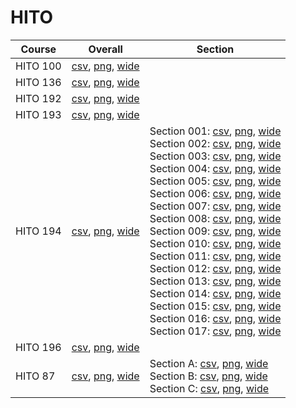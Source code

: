 # HITO

| Course | Overall | Section |
| ------ | ------- | ------- |
| HITO 100 | [csv](https://github.com/UCSD-Historical-Enrollment-Data/2024Fall/blob/main/overall/HITO%20100.csv), [png](https://raw.githubusercontent.com/UCSD-Historical-Enrollment-Data/2024Fall/main/plot_overall/HITO%20100.png), [wide](https://raw.githubusercontent.com/UCSD-Historical-Enrollment-Data/2024Fall/main/plot_overall_wide/HITO%20100.png) |  |
| HITO 136 | [csv](https://github.com/UCSD-Historical-Enrollment-Data/2024Fall/blob/main/overall/HITO%20136.csv), [png](https://raw.githubusercontent.com/UCSD-Historical-Enrollment-Data/2024Fall/main/plot_overall/HITO%20136.png), [wide](https://raw.githubusercontent.com/UCSD-Historical-Enrollment-Data/2024Fall/main/plot_overall_wide/HITO%20136.png) |  |
| HITO 192 | [csv](https://github.com/UCSD-Historical-Enrollment-Data/2024Fall/blob/main/overall/HITO%20192.csv), [png](https://raw.githubusercontent.com/UCSD-Historical-Enrollment-Data/2024Fall/main/plot_overall/HITO%20192.png), [wide](https://raw.githubusercontent.com/UCSD-Historical-Enrollment-Data/2024Fall/main/plot_overall_wide/HITO%20192.png) |  |
| HITO 193 | [csv](https://github.com/UCSD-Historical-Enrollment-Data/2024Fall/blob/main/overall/HITO%20193.csv), [png](https://raw.githubusercontent.com/UCSD-Historical-Enrollment-Data/2024Fall/main/plot_overall/HITO%20193.png), [wide](https://raw.githubusercontent.com/UCSD-Historical-Enrollment-Data/2024Fall/main/plot_overall_wide/HITO%20193.png) |  |
| HITO 194 | [csv](https://github.com/UCSD-Historical-Enrollment-Data/2024Fall/blob/main/overall/HITO%20194.csv), [png](https://raw.githubusercontent.com/UCSD-Historical-Enrollment-Data/2024Fall/main/plot_overall/HITO%20194.png), [wide](https://raw.githubusercontent.com/UCSD-Historical-Enrollment-Data/2024Fall/main/plot_overall_wide/HITO%20194.png) | Section 001: [csv](https://github.com/UCSD-Historical-Enrollment-Data/2024Fall/blob/main/section/HITO%20194_001.csv), [png](https://raw.githubusercontent.com/UCSD-Historical-Enrollment-Data/2024Fall/main/plot_section/HITO%20194_001.png), [wide](https://raw.githubusercontent.com/UCSD-Historical-Enrollment-Data/2024Fall/main/plot_section_wide/HITO%20194_001.png)<br>Section 002: [csv](https://github.com/UCSD-Historical-Enrollment-Data/2024Fall/blob/main/section/HITO%20194_002.csv), [png](https://raw.githubusercontent.com/UCSD-Historical-Enrollment-Data/2024Fall/main/plot_section/HITO%20194_002.png), [wide](https://raw.githubusercontent.com/UCSD-Historical-Enrollment-Data/2024Fall/main/plot_section_wide/HITO%20194_002.png)<br>Section 003: [csv](https://github.com/UCSD-Historical-Enrollment-Data/2024Fall/blob/main/section/HITO%20194_003.csv), [png](https://raw.githubusercontent.com/UCSD-Historical-Enrollment-Data/2024Fall/main/plot_section/HITO%20194_003.png), [wide](https://raw.githubusercontent.com/UCSD-Historical-Enrollment-Data/2024Fall/main/plot_section_wide/HITO%20194_003.png)<br>Section 004: [csv](https://github.com/UCSD-Historical-Enrollment-Data/2024Fall/blob/main/section/HITO%20194_004.csv), [png](https://raw.githubusercontent.com/UCSD-Historical-Enrollment-Data/2024Fall/main/plot_section/HITO%20194_004.png), [wide](https://raw.githubusercontent.com/UCSD-Historical-Enrollment-Data/2024Fall/main/plot_section_wide/HITO%20194_004.png)<br>Section 005: [csv](https://github.com/UCSD-Historical-Enrollment-Data/2024Fall/blob/main/section/HITO%20194_005.csv), [png](https://raw.githubusercontent.com/UCSD-Historical-Enrollment-Data/2024Fall/main/plot_section/HITO%20194_005.png), [wide](https://raw.githubusercontent.com/UCSD-Historical-Enrollment-Data/2024Fall/main/plot_section_wide/HITO%20194_005.png)<br>Section 006: [csv](https://github.com/UCSD-Historical-Enrollment-Data/2024Fall/blob/main/section/HITO%20194_006.csv), [png](https://raw.githubusercontent.com/UCSD-Historical-Enrollment-Data/2024Fall/main/plot_section/HITO%20194_006.png), [wide](https://raw.githubusercontent.com/UCSD-Historical-Enrollment-Data/2024Fall/main/plot_section_wide/HITO%20194_006.png)<br>Section 007: [csv](https://github.com/UCSD-Historical-Enrollment-Data/2024Fall/blob/main/section/HITO%20194_007.csv), [png](https://raw.githubusercontent.com/UCSD-Historical-Enrollment-Data/2024Fall/main/plot_section/HITO%20194_007.png), [wide](https://raw.githubusercontent.com/UCSD-Historical-Enrollment-Data/2024Fall/main/plot_section_wide/HITO%20194_007.png)<br>Section 008: [csv](https://github.com/UCSD-Historical-Enrollment-Data/2024Fall/blob/main/section/HITO%20194_008.csv), [png](https://raw.githubusercontent.com/UCSD-Historical-Enrollment-Data/2024Fall/main/plot_section/HITO%20194_008.png), [wide](https://raw.githubusercontent.com/UCSD-Historical-Enrollment-Data/2024Fall/main/plot_section_wide/HITO%20194_008.png)<br>Section 009: [csv](https://github.com/UCSD-Historical-Enrollment-Data/2024Fall/blob/main/section/HITO%20194_009.csv), [png](https://raw.githubusercontent.com/UCSD-Historical-Enrollment-Data/2024Fall/main/plot_section/HITO%20194_009.png), [wide](https://raw.githubusercontent.com/UCSD-Historical-Enrollment-Data/2024Fall/main/plot_section_wide/HITO%20194_009.png)<br>Section 010: [csv](https://github.com/UCSD-Historical-Enrollment-Data/2024Fall/blob/main/section/HITO%20194_010.csv), [png](https://raw.githubusercontent.com/UCSD-Historical-Enrollment-Data/2024Fall/main/plot_section/HITO%20194_010.png), [wide](https://raw.githubusercontent.com/UCSD-Historical-Enrollment-Data/2024Fall/main/plot_section_wide/HITO%20194_010.png)<br>Section 011: [csv](https://github.com/UCSD-Historical-Enrollment-Data/2024Fall/blob/main/section/HITO%20194_011.csv), [png](https://raw.githubusercontent.com/UCSD-Historical-Enrollment-Data/2024Fall/main/plot_section/HITO%20194_011.png), [wide](https://raw.githubusercontent.com/UCSD-Historical-Enrollment-Data/2024Fall/main/plot_section_wide/HITO%20194_011.png)<br>Section 012: [csv](https://github.com/UCSD-Historical-Enrollment-Data/2024Fall/blob/main/section/HITO%20194_012.csv), [png](https://raw.githubusercontent.com/UCSD-Historical-Enrollment-Data/2024Fall/main/plot_section/HITO%20194_012.png), [wide](https://raw.githubusercontent.com/UCSD-Historical-Enrollment-Data/2024Fall/main/plot_section_wide/HITO%20194_012.png)<br>Section 013: [csv](https://github.com/UCSD-Historical-Enrollment-Data/2024Fall/blob/main/section/HITO%20194_013.csv), [png](https://raw.githubusercontent.com/UCSD-Historical-Enrollment-Data/2024Fall/main/plot_section/HITO%20194_013.png), [wide](https://raw.githubusercontent.com/UCSD-Historical-Enrollment-Data/2024Fall/main/plot_section_wide/HITO%20194_013.png)<br>Section 014: [csv](https://github.com/UCSD-Historical-Enrollment-Data/2024Fall/blob/main/section/HITO%20194_014.csv), [png](https://raw.githubusercontent.com/UCSD-Historical-Enrollment-Data/2024Fall/main/plot_section/HITO%20194_014.png), [wide](https://raw.githubusercontent.com/UCSD-Historical-Enrollment-Data/2024Fall/main/plot_section_wide/HITO%20194_014.png)<br>Section 015: [csv](https://github.com/UCSD-Historical-Enrollment-Data/2024Fall/blob/main/section/HITO%20194_015.csv), [png](https://raw.githubusercontent.com/UCSD-Historical-Enrollment-Data/2024Fall/main/plot_section/HITO%20194_015.png), [wide](https://raw.githubusercontent.com/UCSD-Historical-Enrollment-Data/2024Fall/main/plot_section_wide/HITO%20194_015.png)<br>Section 016: [csv](https://github.com/UCSD-Historical-Enrollment-Data/2024Fall/blob/main/section/HITO%20194_016.csv), [png](https://raw.githubusercontent.com/UCSD-Historical-Enrollment-Data/2024Fall/main/plot_section/HITO%20194_016.png), [wide](https://raw.githubusercontent.com/UCSD-Historical-Enrollment-Data/2024Fall/main/plot_section_wide/HITO%20194_016.png)<br>Section 017: [csv](https://github.com/UCSD-Historical-Enrollment-Data/2024Fall/blob/main/section/HITO%20194_017.csv), [png](https://raw.githubusercontent.com/UCSD-Historical-Enrollment-Data/2024Fall/main/plot_section/HITO%20194_017.png), [wide](https://raw.githubusercontent.com/UCSD-Historical-Enrollment-Data/2024Fall/main/plot_section_wide/HITO%20194_017.png) |
| HITO 196 | [csv](https://github.com/UCSD-Historical-Enrollment-Data/2024Fall/blob/main/overall/HITO%20196.csv), [png](https://raw.githubusercontent.com/UCSD-Historical-Enrollment-Data/2024Fall/main/plot_overall/HITO%20196.png), [wide](https://raw.githubusercontent.com/UCSD-Historical-Enrollment-Data/2024Fall/main/plot_overall_wide/HITO%20196.png) |  |
| HITO 87 | [csv](https://github.com/UCSD-Historical-Enrollment-Data/2024Fall/blob/main/overall/HITO%2087.csv), [png](https://raw.githubusercontent.com/UCSD-Historical-Enrollment-Data/2024Fall/main/plot_overall/HITO%2087.png), [wide](https://raw.githubusercontent.com/UCSD-Historical-Enrollment-Data/2024Fall/main/plot_overall_wide/HITO%2087.png) | Section A: [csv](https://github.com/UCSD-Historical-Enrollment-Data/2024Fall/blob/main/section/HITO%2087_A.csv), [png](https://raw.githubusercontent.com/UCSD-Historical-Enrollment-Data/2024Fall/main/plot_section/HITO%2087_A.png), [wide](https://raw.githubusercontent.com/UCSD-Historical-Enrollment-Data/2024Fall/main/plot_section_wide/HITO%2087_A.png)<br>Section B: [csv](https://github.com/UCSD-Historical-Enrollment-Data/2024Fall/blob/main/section/HITO%2087_B.csv), [png](https://raw.githubusercontent.com/UCSD-Historical-Enrollment-Data/2024Fall/main/plot_section/HITO%2087_B.png), [wide](https://raw.githubusercontent.com/UCSD-Historical-Enrollment-Data/2024Fall/main/plot_section_wide/HITO%2087_B.png)<br>Section C: [csv](https://github.com/UCSD-Historical-Enrollment-Data/2024Fall/blob/main/section/HITO%2087_C.csv), [png](https://raw.githubusercontent.com/UCSD-Historical-Enrollment-Data/2024Fall/main/plot_section/HITO%2087_C.png), [wide](https://raw.githubusercontent.com/UCSD-Historical-Enrollment-Data/2024Fall/main/plot_section_wide/HITO%2087_C.png) |
